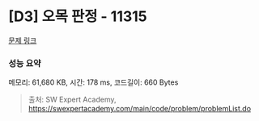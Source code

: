 # [D3] 오목 판정 - 11315 

[문제 링크](https://swexpertacademy.com/main/code/problem/problemDetail.do?contestProbId=AXaSUPYqPYMDFASQ) 

### 성능 요약

메모리: 61,680 KB, 시간: 178 ms, 코드길이: 660 Bytes



> 출처: SW Expert Academy, https://swexpertacademy.com/main/code/problem/problemList.do